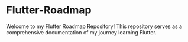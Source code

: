 # Flutter-Roadmap
Welcome to my Flutter Roadmap Repository! This repository serves as a comprehensive documentation of my journey learning Flutter.
